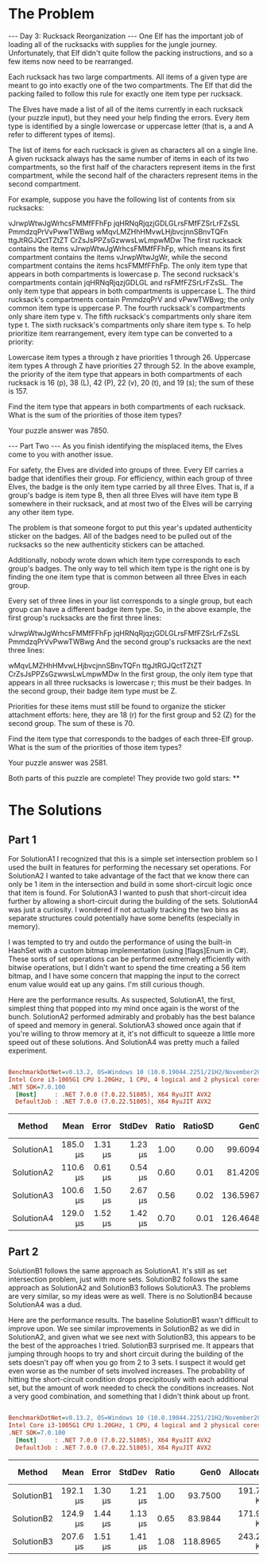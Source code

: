 ﻿# The Problem

--- Day 3: Rucksack Reorganization ---
One Elf has the important job of loading all of the rucksacks with supplies for the jungle journey. Unfortunately, that Elf didn't quite follow the packing instructions, and so a few items now need to be rearranged.

Each rucksack has two large compartments. All items of a given type are meant to go into exactly one of the two compartments. The Elf that did the packing failed to follow this rule for exactly one item type per rucksack.

The Elves have made a list of all of the items currently in each rucksack (your puzzle input), but they need your help finding the errors. Every item type is identified by a single lowercase or uppercase letter (that is, a and A refer to different types of items).

The list of items for each rucksack is given as characters all on a single line. A given rucksack always has the same number of items in each of its two compartments, so the first half of the characters represent items in the first compartment, while the second half of the characters represent items in the second compartment.

For example, suppose you have the following list of contents from six rucksacks:

vJrwpWtwJgWrhcsFMMfFFhFp
jqHRNqRjqzjGDLGLrsFMfFZSrLrFZsSL
PmmdzqPrVvPwwTWBwg
wMqvLMZHhHMvwLHjbvcjnnSBnvTQFn
ttgJtRGJQctTZtZT
CrZsJsPPZsGzwwsLwLmpwMDw
The first rucksack contains the items vJrwpWtwJgWrhcsFMMfFFhFp, which means its first compartment contains the items vJrwpWtwJgWr, while the second compartment contains the items hcsFMMfFFhFp. The only item type that appears in both compartments is lowercase p.
The second rucksack's compartments contain jqHRNqRjqzjGDLGL and rsFMfFZSrLrFZsSL. The only item type that appears in both compartments is uppercase L.
The third rucksack's compartments contain PmmdzqPrV and vPwwTWBwg; the only common item type is uppercase P.
The fourth rucksack's compartments only share item type v.
The fifth rucksack's compartments only share item type t.
The sixth rucksack's compartments only share item type s.
To help prioritize item rearrangement, every item type can be converted to a priority:

Lowercase item types a through z have priorities 1 through 26.
Uppercase item types A through Z have priorities 27 through 52.
In the above example, the priority of the item type that appears in both compartments of each rucksack is 16 (p), 38 (L), 42 (P), 22 (v), 20 (t), and 19 (s); the sum of these is 157.

Find the item type that appears in both compartments of each rucksack. What is the sum of the priorities of those item types?

Your puzzle answer was 7850.

--- Part Two ---
As you finish identifying the misplaced items, the Elves come to you with another issue.

For safety, the Elves are divided into groups of three. Every Elf carries a badge that identifies their group. For efficiency, within each group of three Elves, the badge is the only item type carried by all three Elves. That is, if a group's badge is item type B, then all three Elves will have item type B somewhere in their rucksack, and at most two of the Elves will be carrying any other item type.

The problem is that someone forgot to put this year's updated authenticity sticker on the badges. All of the badges need to be pulled out of the rucksacks so the new authenticity stickers can be attached.

Additionally, nobody wrote down which item type corresponds to each group's badges. The only way to tell which item type is the right one is by finding the one item type that is common between all three Elves in each group.

Every set of three lines in your list corresponds to a single group, but each group can have a different badge item type. So, in the above example, the first group's rucksacks are the first three lines:

vJrwpWtwJgWrhcsFMMfFFhFp
jqHRNqRjqzjGDLGLrsFMfFZSrLrFZsSL
PmmdzqPrVvPwwTWBwg
And the second group's rucksacks are the next three lines:

wMqvLMZHhHMvwLHjbvcjnnSBnvTQFn
ttgJtRGJQctTZtZT
CrZsJsPPZsGzwwsLwLmpwMDw
In the first group, the only item type that appears in all three rucksacks is lowercase r; this must be their badges. In the second group, their badge item type must be Z.

Priorities for these items must still be found to organize the sticker attachment efforts: here, they are 18 (r) for the first group and 52 (Z) for the second group. The sum of these is 70.

Find the item type that corresponds to the badges of each three-Elf group. What is the sum of the priorities of those item types?

Your puzzle answer was 2581.

Both parts of this puzzle are complete! They provide two gold stars: **

# The Solutions

## Part 1

For SolutionA1 I recognized that this is a simple set intersection problem so I used the built in
features for performing the necessary set operations. For SolutionA2 I wanted to take advantage of
the fact that we know there can only be 1 item in the intersection and build in some short-circuit
logic once that item is found. For SolutionA3 I wanted to push that short-circuit idea further by
allowing a short-circuit during the building of the sets. SolutionA4 was just a curiosity. I
wondered if not actually tracking the two bins as separate structures could potentially have some
benefits (especially in memory).

I was tempted to try and outdo the performance of using the built-in HashSet with a custom bitmap
implementation (using [flags]Enum in C#). These sorts of set operations can be performed extremely
efficiently with bitwise operations, but I didn't want to spend the time creating a 56 item
bitmap, and I have some concern that mapping the input to the correct enum value would eat up any
gains. I'm still curious though.

Here are the performance results. As suspected, SolutionA1, the first, simplest thing that popped
into my mind once again is the worst of the bunch. SolutionA2 performed admirably and probably has
the best balance of speed and memory in general. SolutionA3 showed once again that if you're
willing to throw memory at it, it's not difficult to squeeze a little more speed out of these
solutions. And SolutionA4 was pretty much a failed experiment.

``` ini

BenchmarkDotNet=v0.13.2, OS=Windows 10 (10.0.19044.2251/21H2/November2021Update)
Intel Core i3-1005G1 CPU 1.20GHz, 1 CPU, 4 logical and 2 physical cores
.NET SDK=7.0.100
  [Host]     : .NET 7.0.0 (7.0.22.51805), X64 RyuJIT AVX2
  DefaultJob : .NET 7.0.0 (7.0.22.51805), X64 RyuJIT AVX2


```
|     Method |     Mean |   Error |  StdDev | Ratio | RatioSD |     Gen0 | Allocated | Alloc Ratio |
|----------- |---------:|--------:|--------:|------:|--------:|---------:|----------:|------------:|
| SolutionA1 | 185.0 μs | 1.31 μs | 1.23 μs |  1.00 |    0.00 |  99.6094 | 203.81 KB |        1.00 |
| SolutionA2 | 110.6 μs | 0.61 μs | 0.54 μs |  0.60 |    0.01 |  81.4209 | 166.31 KB |        0.82 |
| SolutionA3 | 100.6 μs | 1.50 μs | 2.67 μs |  0.56 |    0.02 | 136.5967 | 279.19 KB |        1.37 |
| SolutionA4 | 129.0 μs | 1.52 μs | 1.42 μs |  0.70 |    0.01 | 126.4648 | 258.51 KB |        1.27 |

## Part 2

SolutionB1 follows the same approach as SolutionA1. It's still as set intersection problem, just
with more sets. SolutionB2 follows the same approach as SolutionA2 and SolutionB3 follows
SolutionA3. The problems are very similar, so my ideas were as well. There is no SolutionB4
because SolutionA4 was a dud.

Here are the performance results. The baseline SolutionB1 wasn't difficult to improve upon. We see
similar improvements in SolutionB2 as we did in SolutionA2, and given what we see next with
SolutionB3, this appears to be the best of the approaches I tried. SolutionB3 surprised me. It
appears that jumping through hoops to try and short circuit during the building of the sets
doesn't pay off when you go from 2 to 3 sets. I suspect it would get even worse as the number of
sets involved increases. The probability of hitting the short-circuit condition drops
precipitously with each additional set, but the amount of work needed to check the conditions
increases. Not a very good combination, and something that I didn't think about up front.

``` ini

BenchmarkDotNet=v0.13.2, OS=Windows 10 (10.0.19044.2251/21H2/November2021Update)
Intel Core i3-1005G1 CPU 1.20GHz, 1 CPU, 4 logical and 2 physical cores
.NET SDK=7.0.100
  [Host]     : .NET 7.0.0 (7.0.22.51805), X64 RyuJIT AVX2
  DefaultJob : .NET 7.0.0 (7.0.22.51805), X64 RyuJIT AVX2


```
|     Method |     Mean |   Error |  StdDev | Ratio |     Gen0 | Allocated | Alloc Ratio |
|----------- |---------:|--------:|--------:|------:|---------:|----------:|------------:|
| SolutionB1 | 192.1 μs | 1.30 μs | 1.21 μs |  1.00 |  93.7500 | 191.73 KB |        1.00 |
| SolutionB2 | 124.9 μs | 1.44 μs | 1.13 μs |  0.65 |  83.9844 | 171.95 KB |        0.90 |
| SolutionB3 | 207.6 μs | 1.51 μs | 1.41 μs |  1.08 | 118.8965 | 243.29 KB |        1.27 |


